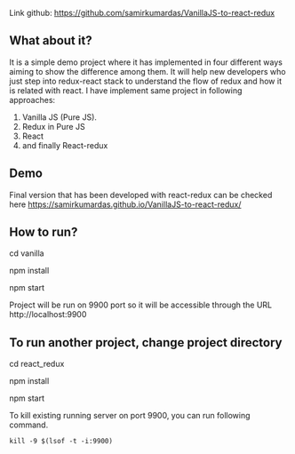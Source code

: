 Link github: https://github.com/samirkumardas/VanillaJS-to-react-redux

## What about it?

It is a simple demo project where it has implemented in four different ways aiming to show the difference among them. It will help new developers who just step into redux-react stack to understand the flow of redux and how it is related with react. I have implement same project in following approaches:

 1. Vanilla JS (Pure JS).
 2. Redux in Pure JS 
 3. React
 4. and finally React-redux 

## Demo

Final version that has been developed with react-redux can be checked here https://samirkumardas.github.io/VanillaJS-to-react-redux/

## How to run?

cd vanilla

npm install

npm start

Project will be run on 9900 port so it will be accessible through the URL http://localhost:9900

## To run another project, change project directory

cd react_redux

npm install

npm start

To kill existing running server on port 9900, you can run following command. 

`kill -9 $(lsof -t -i:9900)`
